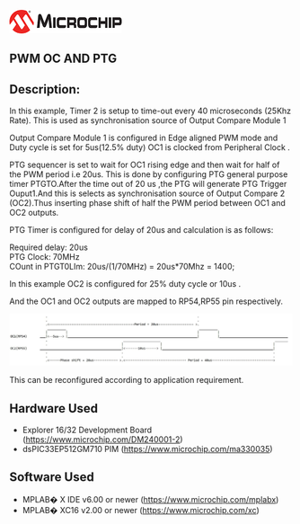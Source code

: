 ![image](../images/microchip.jpg)

## PWM OC AND PTG 

## Description:

In this example, Timer 2 is setup to time-out every 40 microseconds (25Khz Rate). 
This is used as synchronisation source of Output Compare Module 1

Output Compare Module 1 is configured in Edge aligned PWM mode and Duty cycle is set for 5us(12.5% duty)
OC1 is clocked from Peripheral Clock .

PTG sequencer is set to wait for OC1 rising edge and then wait for half of the PWM period i.e 20us.
This is done by configuring PTG general purpose timer PTGTO.After the time out of 20 us ,the PTG will generate 
PTG Trigger Ouput1.And this is selects as synchronisation source of Output Compare 2 (OC2).Thus inserting 
phase shift of half the PWM period between OC1 and OC2 outputs.

PTG Timer is configured for delay of 20us and calculation is as follows:

Required delay: 20us  
PTG Clock: 70MHz  
COunt in PTGT0LIm: 20us/(1/70MHz) = 20us*70Mhz = 1400;  

In this example OC2 is configured for 25% duty cycle or 10us .

And the OC1 and OC2 outputs are mapped to RP54,RP55 pin respectively.
                   
![image](../images/dspic33e-pwm-oc-ptg.JPG)

This can be reconfigured according to application requirement. 

## Hardware Used

- Explorer 16/32 Development Board (https://www.microchip.com/DM240001-2)
- dsPIC33EP512GM710 PIM (https://www.microchip.com/ma330035) 

	
## Software Used 

- MPLAB� X IDE v6.00 or newer (https://www.microchip.com/mplabx)
- MPLAB� XC16 v2.00 or newer (https://www.microchip.com/xc)

